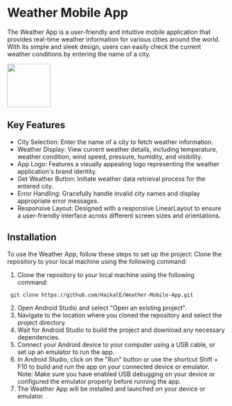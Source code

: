 # Weather Mobile App
The Weather App is a user-friendly and intuitive mobile application that provides real-time weather information for various cities around the world. With its simple and sleek design, users can easily check the current weather conditions by entering the name of a city.

<img src="https://github.com/HaikalE/Weather-Mobile-App/blob/main/WhatsApp%20Image%202023-05-17%20at%2009.07.55%20(1).jpeg" width="100">

## Key Features
- City Selection: Enter the name of a city to fetch weather information.
- Weather Display: View current weather details, including temperature, weather condition, wind speed, pressure, humidity, and visibility.
- App Logo: Features a visually appealing logo representing the weather application's brand identity.
- Get Weather Button: Initiate weather data retrieval process for the entered city.
- Error Handling: Gracefully handle invalid city names and display appropriate error messages.
- Responsive Layout: Designed with a responsive LinearLayout to ensure a user-friendly interface across different screen sizes and orientations.

## Installation
To use the Weather App, follow these steps to set up the project:
Clone the repository to your local machine using the following command:
1. Clone the repository to your local machine using the following command:
  ```git
   git clone https://github.com/HaikalE/Weather-Mobile-App.git
   ```
2. Open Android Studio and select "Open an existing project".
3. Navigate to the location where you cloned the repository and select the project directory.
4. Wait for Android Studio to build the project and download any necessary dependencies.
5. Connect your Android device to your computer using a USB cable, or set up an emulator to run the app.
6. In Android Studio, click on the "Run" button or use the shortcut Shift + F10 to build and run the app on your connected device or emulator.
   Note: Make sure you have enabled USB debugging on your device or configured the emulator properly before running the app.
7. The Weather App will be installed and launched on your device or emulator.
